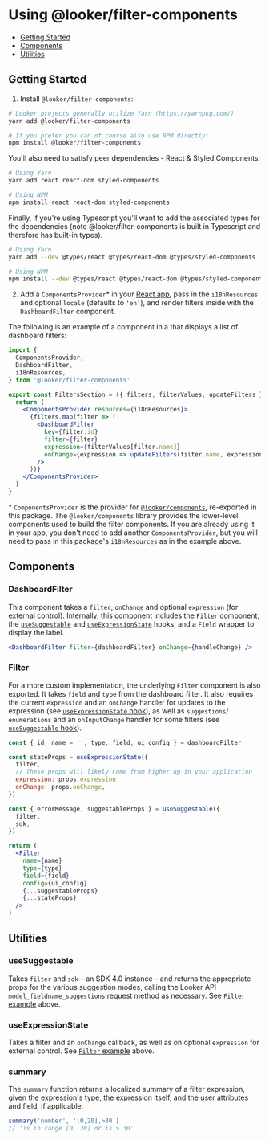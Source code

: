 # Using @looker/filter-components

- [Getting Started](#getting-started)
- [Components](#components)
- [Utilities](#utilities)

## Getting Started

1. Install `@looker/filter-components`:

```bash static
# Looker projects generally utilize Yarn (https://yarnpkg.com/)
yarn add @looker/filter-components

# If you prefer you can of course also use NPM directly:
npm install @looker/filter-components
```

You'll also need to satisfy peer dependencies - React & Styled Components:

```bash static
# Using Yarn
yarn add react react-dom styled-components

# Using NPM
npm install react react-dom styled-components
```

Finally, if you're using Typescript you'll want to add the associated types for the dependencies (note @looker/filter-components is built in Typescript and therefore has built-in types).

```bash static
# Using Yarn
yarn add --dev @types/react @types/react-dom @types/styled-components

# Using NPM
npm install --dev @types/react @types/react-dom @types/styled-components`
```

2. Add a `ComponentsProvider`\* in your [React app](https://reactjs.org/docs/getting-started.html), pass in the `i18nResources` and optional `locale` (defaults to `'en'`), and render filters inside with the `DashboardFilter` component.

The following is an example of a component in a that displays a list of dashboard filters:

```jsx
import {
  ComponentsProvider,
  DashboardFilter,
  i18nResources,
} from '@looker/filter-components'

export const FiltersSection = ({ filters, filterValues, updateFilters }) => {
  return (
    <ComponentsProvider resources={i18nResources}>
      {filters.map(filter => (
        <DashboardFilter
          key={filter.id}
          filter={filter}
          expression={filterValues[filter.name]}
          onChange={expression => updateFilters(filter.name, expression)}
        />
      ))}
    </ComponentsProvider>
  )
}
```

\* `ComponentsProvider` is the provider for [`@looker/components`](https://components.looker.com), re-exported in this package. The `@looker/components` library provides the lower-level components used to build the filter components. If you are already using it in your app, you don't need to add another `ComponentsProvider`, but you will need to pass in this package's `i18nResources` as in the example above.

## Components

### DashboardFilter

This component takes a `filter`, `onChange` and optional `expression` (for external control). Internally, this component includes the [`Filter` component](#filter), the [`useSuggestable`](#usesuggestable) and [`useExpressionState`](#useexpressionstate) hooks, and a `Field` wrapper to display the label.

```jsx
<DashboardFilter filter={dashboardFilter} onChange={handleChange} />
```

### Filter

For a more custom implementation, the underlying `Filter` component is also exported. It takes `field` and `type` from the dashboard filter. It also requires the current `expression` and an `onChange` handler for updates to the expression (see [`useExpressionState` hook](#useexpressionstate)), as well as `suggestions`/ `enumerations` and an `onInputChange` handler for some filters (see [`useSuggestable` hook](#usesuggestable)).

```jsx
const { id, name = '', type, field, ui_config } = dashboardFilter

const stateProps = useExpressionState({
  filter,
  // These props will likely come from higher up in your application
  expression: props.expression
  onChange: props.onChange,
})

const { errorMessage, suggestableProps } = useSuggestable({
  filter,
  sdk,
})

return (
  <Filter
    name={name}
    type={type}
    field={field}
    config={ui_config}
    {...suggestableProps}
    {...stateProps}
  />
)
```

## Utilities

### useSuggestable

Takes `filter` and `sdk` – an SDK 4.0 instance – and returns the appropriate props for the various suggestion modes, calling the Looker API `model_fieldname_suggestions` request method as necessary. See [`Filter` example](#filter) above.

### useExpressionState

Takes a filter and an `onChange` callback, as well as on optional `expression` for external control. See [`Filter` example](#filter) above.

### summary

The `summary` function returns a localized summary of a filter expression, given the expression's type, the expression itself, and the user attributes and field, if applicable.

```js
summary('number', '[0,20],>30')
// 'is in range [0, 20] or is > 30'
```
